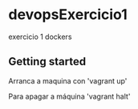 # devopsExercicio1
exercicio 1 dockers

## Getting started
Arranca a maquina con 'vagrant up'

Para apagar a máquina 'vagrant halt'
